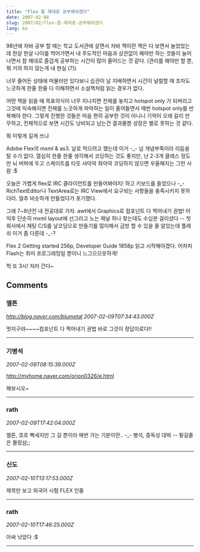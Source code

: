 ```yaml
---
title: "Flex 좀 제대로 공부해야겠다"
date: 2007-02-08
slug: 2007/02/flex-좀-제대로-공부해야겠다
lang: ko
---
```


98년에 자바 공부 할 때는 학교 도서관에 살면서 자바 책이란 책은 다 보면서 놀았었는데
한살 한살 나이를 먹어가면서 내 주도적인 마음과 상관없이 해야만 하는 것들이 늘어나면서 
참 제대로 즐겁게 공부하는 시간이 많이 줄어드는 것 같다. 
(관리를 해야만 할 뿐, 뭐 거의 하지 않는게 내 현실 (7))

너무 줄어든 상태에 머물러만 있다보니 습관이 날 지배하면서 시간이 널럴할 때 조차도 
느긋하게 한줄 한줄 다 이해하면서 소설책처럼 읽는 경우가 없다. 

어떤 책을 읽을 때 목표의식이 너무 지나치면 전체를 놓치고 hotspot only 가 되버리고
그것에 익숙해지면 전체를 느긋하게 파악하는 일이 줄어들면서 매번 hotspot only를 반복해야 한다.
그렇게 진행한 것들은 마음 편히 공부한 것이 아니니 기억이 오래 갈리 만무하고, 
전체적으로 보면 시간도 낭비되고 남는건 결과물뿐 성장은 별로 못하는 것 같다.

뭐 이렇게 길게 쓰냐

Adobe Flex의 mxml & as3. 날로 먹으려고 했는데 이거 -_- 넘 개념부족이라 리듬을 탈 수가 없다.
열심히 한줄 한줄 생각해서 코딩하는 것도 좋지만, 난 2-3개 클래스 정도만 뇌 버퍼에 두고
스케이트를 타듯 샤아악 촤아악 코딩하지 않으면 우울해지는 그런 사람 :$

오늘은 가볍게 flex로 IRC 클라이언트를 만들어봐야지! 하고 키보드를 들었으나 -_-
RichTextEditor나 TextArea로는 IRC View에서 요구되는 사항들을 충족시키지 못하더라.
얼추 비슷하게 만들었다가 포기했다. 

그래 7~8년전 내 전공대로 가자. awt에서 Graphics로 컴포넌트 다 찍어내기 권법!
어익후 단순히 mxml layout에 선그리고 노는 패널 하나 찾는데도 수십분 걸리셨다 --
첫회사에서 채팅 C/S를 날코딩으로 만들기를 많이해서 금방 할 수 있을 줄 알았는데
플래쉬 이거 좀 다른데 -_-?

Flex 2 Getting started 256p, Developer Guide 1858p 읽고 시작해야겠다.
어차피 Flash는 취미 프로그래밍일 뿐이니 느그으으읏하게!

헉 또 3시! 자러 간다~

## Comments

### 엘튼
*http://blog.naver.com/blumetal*
*2007-02-09T07:34:43.000Z*

멋지구랴~~~~컴포넌트 다 찍어내기 권법 바로 그것이 정답이로다!!

---

### 기병석
*2007-02-09T08:15:39.000Z*

http://myhome.naver.com/orion0326/e.html

해보시오~

---

### rath
*2007-02-09T17:42:04.000Z*

엘튼, 흐흐 빡세지만 그 길 뿐이라 매번 가는 기분이란.. -_-
병석, 중독성 대박 -- 튕길줄은 몰랐삼;;

---

### 신도
*2007-02-10T13:17:53.000Z*

제목만 보고 외국어 시험 FLEX 인줄

---

### rath
*2007-02-10T17:46:25.000Z*

아싸 낚았다 :$

---

